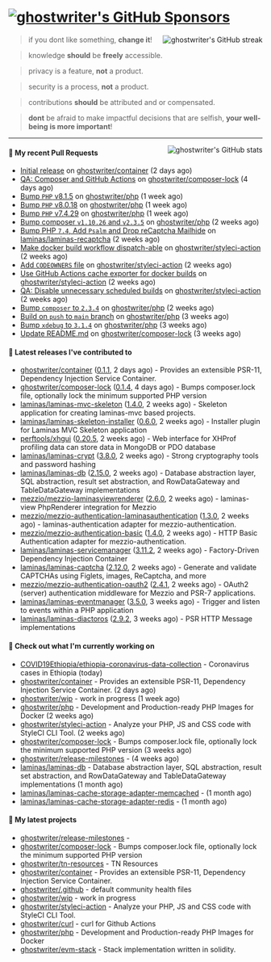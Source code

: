# [![ghostwriter's GitHub Sponsors](https://img.shields.io/github/sponsors/ghostwriter?label=Sponsors&style=flat-square&logo=GitHub%20Sponsors)](https://github.com/sponsors/ghostwriter)

<img alt="ghostwriter's GitHub streak" align="right" src="https://github-readme-streak-stats.herokuapp.com/?user=ghostwriter">

> if you dont like something, **change it**!

> knowledge **should** be **freely** accessible.

> privacy is a feature, **not** a product.

> security is a process, **not** a product.

> contributions **should** be attributed and or compensated.

> **dont** be afraid to make impactful decisions that are selfish, **your well-being is more important**!

---

<img alt="ghostwriter's GitHub stats" align="right" src="https://github-readme-stats.vercel.app/api?username=ghostwriter&show_icons=true&count_private=true&hide_title=true&hide_rank=true&icon_color=333">

#### 🔨 My recent Pull Requests

- [Initial release](https://github.com/ghostwriter/container/pull/1) on [ghostwriter/container](https://github.com/ghostwriter/container) (2 days ago)
- [QA: Composer and GitHub Actions](https://github.com/ghostwriter/composer-lock/pull/9) on [ghostwriter/composer-lock](https://github.com/ghostwriter/composer-lock) (4 days ago)
- [Bump `PHP` v8.1.5](https://github.com/ghostwriter/php/pull/40) on [ghostwriter/php](https://github.com/ghostwriter/php) (1 week ago)
- [Bump `PHP` v8.0.18](https://github.com/ghostwriter/php/pull/39) on [ghostwriter/php](https://github.com/ghostwriter/php) (1 week ago)
- [Bump `PHP` v7.4.29](https://github.com/ghostwriter/php/pull/38) on [ghostwriter/php](https://github.com/ghostwriter/php) (1 week ago)
- [Bump composer `v1.10.26` and `v2.3.5`](https://github.com/ghostwriter/php/pull/37) on [ghostwriter/php](https://github.com/ghostwriter/php) (2 weeks ago)
- [Bump PHP `7.4`, Add `Psalm` and Drop reCaptcha Mailhide](https://github.com/laminas/laminas-recaptcha/pull/22) on [laminas/laminas-recaptcha](https://github.com/laminas/laminas-recaptcha) (2 weeks ago)
- [Make docker build workflow dispatch-able](https://github.com/ghostwriter/styleci-action/pull/4) on [ghostwriter/styleci-action](https://github.com/ghostwriter/styleci-action) (2 weeks ago)
- [Add `CODEOWNERS` file](https://github.com/ghostwriter/styleci-action/pull/3) on [ghostwriter/styleci-action](https://github.com/ghostwriter/styleci-action) (2 weeks ago)
- [Use GitHub Actions cache exporter for docker builds](https://github.com/ghostwriter/styleci-action/pull/2) on [ghostwriter/styleci-action](https://github.com/ghostwriter/styleci-action) (2 weeks ago)
- [QA: Disable unnecessary scheduled builds](https://github.com/ghostwriter/styleci-action/pull/1) on [ghostwriter/styleci-action](https://github.com/ghostwriter/styleci-action) (2 weeks ago)
- [Bump `composer` to `2.3.4`](https://github.com/ghostwriter/php/pull/36) on [ghostwriter/php](https://github.com/ghostwriter/php) (2 weeks ago)
- [Build on `push` to `main` branch](https://github.com/ghostwriter/php/pull/35) on [ghostwriter/php](https://github.com/ghostwriter/php) (3 weeks ago)
- [Bump `xdebug` to `3.1.4`](https://github.com/ghostwriter/php/pull/34) on [ghostwriter/php](https://github.com/ghostwriter/php) (3 weeks ago)
- [Update README.md](https://github.com/ghostwriter/composer-lock/pull/7) on [ghostwriter/composer-lock](https://github.com/ghostwriter/composer-lock) (3 weeks ago)

#### 🔭 Latest releases I've contributed to

- [ghostwriter/container](https://github.com/ghostwriter/container) ([0.1.1](https://github.com/ghostwriter/container/releases/tag/0.1.1), 2 days ago) - Provides an extensible PSR-11, Dependency Injection Service Container.
- [ghostwriter/composer-lock](https://github.com/ghostwriter/composer-lock) ([0.1.4](https://github.com/ghostwriter/composer-lock/releases/tag/0.1.4), 4 days ago) - Bumps composer.lock file, optionally lock the minimum supported PHP version
- [laminas/laminas-mvc-skeleton](https://github.com/laminas/laminas-mvc-skeleton) ([1.4.0](https://github.com/laminas/laminas-mvc-skeleton/releases/tag/1.4.0), 2 weeks ago) - Skeleton application for creating laminas-mvc based projects.
- [laminas/laminas-skeleton-installer](https://github.com/laminas/laminas-skeleton-installer) ([0.6.0](https://github.com/laminas/laminas-skeleton-installer/releases/tag/0.6.0), 2 weeks ago) - Installer plugin for Laminas MVC Skeleton application
- [perftools/xhgui](https://github.com/perftools/xhgui) ([0.20.5](https://github.com/perftools/xhgui/releases/tag/0.20.5), 2 weeks ago) - Web interface for XHProf profiling data can store data in MongoDB or PDO database
- [laminas/laminas-crypt](https://github.com/laminas/laminas-crypt) ([3.8.0](https://github.com/laminas/laminas-crypt/releases/tag/3.8.0), 2 weeks ago) - Strong cryptography tools and password hashing
- [laminas/laminas-db](https://github.com/laminas/laminas-db) ([2.15.0](https://github.com/laminas/laminas-db/releases/tag/2.15.0), 2 weeks ago) - Database abstraction layer, SQL abstraction, result set abstraction, and RowDataGateway and TableDataGateway implementations
- [mezzio/mezzio-laminasviewrenderer](https://github.com/mezzio/mezzio-laminasviewrenderer) ([2.6.0](https://github.com/mezzio/mezzio-laminasviewrenderer/releases/tag/2.6.0), 2 weeks ago) - laminas-view PhpRenderer integration for Mezzio
- [mezzio/mezzio-authentication-laminasauthentication](https://github.com/mezzio/mezzio-authentication-laminasauthentication) ([1.3.0](https://github.com/mezzio/mezzio-authentication-laminasauthentication/releases/tag/1.3.0), 2 weeks ago) - laminas-authentication adapter for mezzio-authentication.
- [mezzio/mezzio-authentication-basic](https://github.com/mezzio/mezzio-authentication-basic) ([1.4.0](https://github.com/mezzio/mezzio-authentication-basic/releases/tag/1.4.0), 2 weeks ago) - HTTP Basic Authentication adapter for mezzio-authentication.
- [laminas/laminas-servicemanager](https://github.com/laminas/laminas-servicemanager) ([3.11.2](https://github.com/laminas/laminas-servicemanager/releases/tag/3.11.2), 2 weeks ago) - Factory-Driven Dependency Injection Container
- [laminas/laminas-captcha](https://github.com/laminas/laminas-captcha) ([2.12.0](https://github.com/laminas/laminas-captcha/releases/tag/2.12.0), 2 weeks ago) - Generate and validate CAPTCHAs using Figlets, images, ReCaptcha, and more
- [mezzio/mezzio-authentication-oauth2](https://github.com/mezzio/mezzio-authentication-oauth2) ([2.4.1](https://github.com/mezzio/mezzio-authentication-oauth2/releases/tag/2.4.1), 2 weeks ago) - OAuth2 (server) authentication middleware for Mezzio and PSR-7 applications.
- [laminas/laminas-eventmanager](https://github.com/laminas/laminas-eventmanager) ([3.5.0](https://github.com/laminas/laminas-eventmanager/releases/tag/3.5.0), 3 weeks ago) - Trigger and listen to events within a PHP application
- [laminas/laminas-diactoros](https://github.com/laminas/laminas-diactoros) ([2.9.2](https://github.com/laminas/laminas-diactoros/releases/tag/2.9.2), 3 weeks ago) - PSR HTTP Message implementations

#### 👷 Check out what I'm currently working on

- [COVID19Ethiopia/ethiopia-coronavirus-data-collection](https://github.com/COVID19Ethiopia/ethiopia-coronavirus-data-collection) - Coronavirus cases in Ethiopia (today)
- [ghostwriter/container](https://github.com/ghostwriter/container) - Provides an extensible PSR-11, Dependency Injection Service Container. (2 days ago)
- [ghostwriter/wip](https://github.com/ghostwriter/wip) - work in progress (1 week ago)
- [ghostwriter/php](https://github.com/ghostwriter/php) - Development and Production-ready PHP Images for Docker (2 weeks ago)
- [ghostwriter/styleci-action](https://github.com/ghostwriter/styleci-action) - Analyze your PHP, JS and CSS code with StyleCI CLI Tool. (2 weeks ago)
- [ghostwriter/composer-lock](https://github.com/ghostwriter/composer-lock) - Bumps composer.lock file, optionally lock the minimum supported PHP version (3 weeks ago)
- [ghostwriter/release-milestones](https://github.com/ghostwriter/release-milestones) -  (4 weeks ago)
- [laminas/laminas-db](https://github.com/laminas/laminas-db) - Database abstraction layer, SQL abstraction, result set abstraction, and RowDataGateway and TableDataGateway implementations (1 month ago)
- [laminas/laminas-cache-storage-adapter-memcached](https://github.com/laminas/laminas-cache-storage-adapter-memcached) -  (1 month ago)
- [laminas/laminas-cache-storage-adapter-redis](https://github.com/laminas/laminas-cache-storage-adapter-redis) -  (1 month ago)

#### 🌱 My latest projects

- [ghostwriter/release-milestones](https://github.com/ghostwriter/release-milestones) - 
- [ghostwriter/composer-lock](https://github.com/ghostwriter/composer-lock) - Bumps composer.lock file, optionally lock the minimum supported PHP version
- [ghostwriter/tn-resources](https://github.com/ghostwriter/tn-resources) - TN Resources
- [ghostwriter/container](https://github.com/ghostwriter/container) - Provides an extensible PSR-11, Dependency Injection Service Container.
- [ghostwriter/.github](https://github.com/ghostwriter/.github) - default community health files
- [ghostwriter/wip](https://github.com/ghostwriter/wip) - work in progress
- [ghostwriter/styleci-action](https://github.com/ghostwriter/styleci-action) - Analyze your PHP, JS and CSS code with StyleCI CLI Tool.
- [ghostwriter/curl](https://github.com/ghostwriter/curl) - curl for Github Actions
- [ghostwriter/php](https://github.com/ghostwriter/php) - Development and Production-ready PHP Images for Docker
- [ghostwriter/evm-stack](https://github.com/ghostwriter/evm-stack) - Stack implementation written in solidity.

